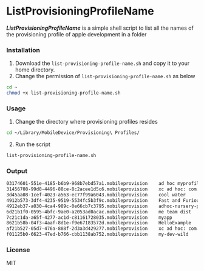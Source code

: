 # ListProvisioningProfileName

***ListProvisioningProfileName*** is a simple shell script to list all the names of the provisioning profile of apple development in a folder

### Installation
1. Download the `list-provisioning-profile-name.sh` and copy it to your home directory.
2. Change the permission of `list-provisioning-profile-name.sh` as below
```sh
cd ~
chmod +x list-provisioning-profile-name.sh
```

### Usage
1. Change the directory where provisioning profiles resides
```sh
cd ~/Library/MobileDevice/Provisioning\ Profiles/
```
2. Run the script
```sh
list-provisioning-profile-name.sh
```

### Output
```sh
03174601-551e-4185-b6b9-968b7ebd57a1.mobileprovision	ad hoc myprofile
31456708-99d8-4496-88ce-8c2acee1d5c6.mobileprovision	xc ad hoc: com.abc.ios.*
3d45aa08-1cef-4023-a563-ec77f99a6043.mobileprovision	cool water
4912b573-3df4-4235-9519-5534fc5b3f9c.mobileprovision	Fast and Furious
4912eb37-a030-4ca4-989c-0e66cb7c3795.mobileprovision	adhoc-nursery-poems
6d21b1f0-0595-4bfc-9ae0-a2053ad0acac.mobileprovision	me team dist
7c21c1da-a65f-4277-ac1d-c81161728035.mobileprovision	myapp
8621b58b-04f3-4aaf-8d1e-f9e67183572d.mobileprovision	HelloExample
af21b527-05d7-476a-888f-2d3a3d429277.mobileprovision	xc ad hoc: com.abc.ios.name
f01125b0-6623-47ed-b766-cbb1138ab752.mobileprovision	my-dev-wild
```

### License
MIT
